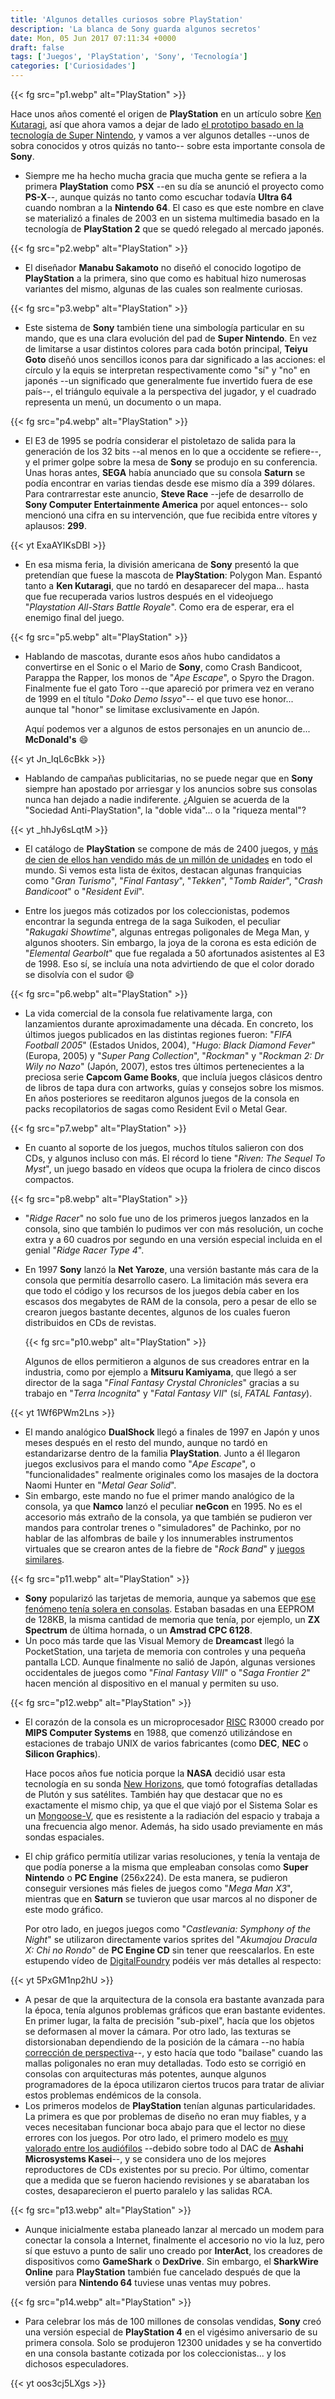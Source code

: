 ```yaml
---
title: 'Algunos detalles curiosos sobre PlayStation'
description: 'La blanca de Sony guarda algunos secretos'
date: Mon, 05 Jun 2017 07:11:34 +0000
draft: false
tags: ['Juegos', 'PlayStation', 'Sony', 'Tecnología']
categories: ['Curiosidades']
---
```


{{< fg src="p1.webp" alt="PlayStation" >}}

Hace unos años comenté el origen de **PlayStation** en un artículo sobre [Ken Kutaragi](/ken-kutaragi-el-padre-de-playstation/), así que ahora vamos a dejar de lado [el prototipo basado en la tecnología de Super Nintendo](https://arstechnica.com/gaming/2015/07/fabled-sony-nintendo-play-station-prototype-discovered/), y vamos a ver algunos detalles --unos de sobra conocidos y otros quizás no tanto-- sobre esta importante consola de **Sony**.

*   Siempre me ha hecho mucha gracia que mucha gente se refiera a la primera **PlayStation** como **PSX** --en su día se anunció el proyecto como **PS-X**--, aunque quizás no tanto como escuchar todavía **Ultra 64** cuando nombran a la **Nintendo 64**. El caso es que este nombre en clave se materializó a finales de 2003 en un sistema multimedia basado en la tecnología de **PlayStation 2** que se quedó relegado al mercado japonés.
    
{{< fg src="p2.webp" alt="PlayStation" >}}
    
*   El diseñador **Manabu Sakamoto** no diseñó el conocido logotipo de **PlayStation** a la primera, sino que como es habitual hizo numerosas variantes del mismo, algunas de las cuales son realmente curiosas.
    
{{< fg src="p3.webp" alt="PlayStation" >}}
    
*   Este sistema de **Sony** también tiene una simbología particular en su mando, que es una clara evolución del pad de **Super Nintendo**. En vez de limitarse a usar distintos colores para cada botón principal, **Teiyu Goto** diseñó unos sencillos iconos para dar significado a las acciones: el círculo y la equis se interpretan respectivamente como "sí" y "no" en japonés --un significado que generalmente fue invertido fuera de ese país--, el triángulo equivale a la perspectiva del jugador, y el cuadrado representa un menú, un documento o un mapa.
    
{{< fg src="p4.webp" alt="PlayStation" >}}
    
*   El E3 de 1995 se podría considerar el pistoletazo de salida para la generación de los 32 bits --al menos en lo que a occidente se refiere--, y el primer golpe sobre la mesa de **Sony** se produjo en su conferencia. Unas horas antes, **SEGA** había anunciado que su consola **Saturn** se podía encontrar en varias tiendas desde ese mismo día a 399 dólares. Para contrarrestar este anuncio, **Steve Race** --jefe de desarrollo de **Sony Computer Entertainmente America** por aquel entonces-- solo mencionó una cifra en su intervención, que fue recibida entre vítores y aplausos: **299**.

{{< yt ExaAYIKsDBI >}}    

*   En esa misma feria, la división americana de **Sony** presentó la que pretendían que fuese la mascota de **PlayStation**: Polygon Man. Espantó tanto a **Ken Kutaragi**, que no tardó en desaparecer del mapa... hasta que fue recuperada varios lustros después en el videojuego "_Playstation All-Stars Battle Royale_". Como era de esperar, era el enemigo final del juego.
    
{{< fg src="p5.webp" alt="PlayStation" >}}
    
*   Hablando de mascotas, durante esos años hubo candidatos a convertirse en el Sonic o el Mario de **Sony**, como Crash Bandicoot, Parappa the Rapper, los monos de "_Ape Escape_", o Spyro the Dragon. Finalmente fue el gato Toro --que apareció por primera vez en verano de 1999 en el título "_Doko Demo Issyo_"-- el que tuvo ese honor... aunque tal "honor" se limitase exclusivamente en Japón.
    
    Aquí podemos ver a algunos de estos personajes en un anuncio de... **McDonald's** :smile:
    
{{< yt Jn_IqL6cBkk >}}

*   Hablando de campañas publicitarias, no se puede negar que en **Sony** siempre han apostado por arriesgar y los anuncios sobre sus consolas nunca han dejado a nadie indiferente. ¿Alguien se acuerda de la "Sociedad Anti-PlayStation", la "doble vida"... o la "riqueza mental"?
    
{{< yt _hhJy6sLqtM >}}

*   El catálogo de **PlayStation** se compone de más de 2400 juegos, y [más de cien de ellos han vendido más de un millón de unidades](https://en.wikipedia.org/wiki/List_of_best-selling_PlayStation_video_games) en todo el mundo. Si vemos esta lista de éxitos, destacan algunas franquicias como "_Gran Turismo_", "_Final Fantasy_", "_Tekken_", "_Tomb Raider_", "_Crash Bandicoot_" o "_Resident Evil_".
    
*   Entre los juegos más cotizados por los coleccionistas, podemos encontrar la segunda entrega de la saga Suikoden, el peculiar "_Rakugaki Showtime_", algunas entregas poligonales de Mega Man, y algunos shooters. Sin embargo, la joya de la corona es esta edición de "_Elemental Gearbolt_" que fue regalada a 50 afortunados asistentes al E3 de 1998. Eso sí, se incluía una nota advirtiendo de que el color dorado se disolvía con el sudor :smile:
    
{{< fg src="p6.webp" alt="PlayStation" >}}
    
*   La vida comercial de la consola fue relativamente larga, con lanzamientos durante aproximadamente una década. En concreto, los últimos juegos publicados en las distintas regiones fueron: "_FIFA Football 2005_" (Estados Unidos, 2004), "_Hugo: Black Diamond Fever_" (Europa, 2005) y "_Super Pang Collection_", "_Rockman_" y "_Rockman 2: Dr Wily no Nazo_" (Japón, 2007), estos tres últimos pertenecientes a la preciosa serie **Capcom Game Books**, que incluía juegos clásicos dentro de libros de tapa dura con artworks, guías y consejos sobre los mismos. En años posteriores se reeditaron algunos juegos de la consola en packs recopilatorios de sagas como Resident Evil o Metal Gear.
    
{{< fg src="p7.webp" alt="PlayStation" >}}
    
*   En cuanto al soporte de los juegos, muchos títulos salieron con dos CDs, y algunos incluso con más. El récord lo tiene "_Riven: The Sequel To Myst_", un juego basado en vídeos que ocupa la friolera de cinco discos compactos.
    
{{< fg src="p8.webp" alt="PlayStation" >}}
    
*   "_Ridge Racer_" no solo fue uno de los primeros juegos lanzados en la consola, sino que también lo pudimos ver con más resolución, un coche extra y a 60 cuadros por segundo en una versión especial incluida en el genial "_Ridge Racer Type 4_".
*   En 1997 **Sony** lanzó la **Net Yaroze**, una versión bastante más cara de la consola que permitía desarrollo casero. La limitación más severa era que todo el código y los recursos de los juegos debía caber en los escasos dos megabytes de RAM de la consola, pero a pesar de ello se crearon juegos bastante decentes, algunos de los cuales fueron distribuidos en CDs de revistas.
    
    {{< fg src="p10.webp" alt="PlayStation" >}}
    
    Algunos de ellos permitieron a algunos de sus creadores entrar en la industria, como por ejemplo a **Mitsuru Kamiyama**, que llegó a ser director de la saga "_Final Fantasy Crystal Chronicles_" gracias a su trabajo en "_Terra Incognita_" y "_Fatal Fantasy VII_" (sí, _FATAL Fantasy_).
    
{{< yt 1Wf6PWm2Lns >}}

*   El mando analógico **DualShock** llegó a finales de 1997 en Japón y unos meses después en el resto del mundo, aunque no tardó en estandarizarse dentro de la familia **PlayStation**. Junto a él llegaron juegos exclusivos para el mando como "_Ape Escape_", o "funcionalidades" realmente originales como los masajes de la doctora Naomi Hunter en "_Metal Gear Solid_".
*   Sin embargo, este mando no fue el primer mando analógico de la consola, ya que **Namco** lanzó el peculiar **neGcon** en 1995. No es el accesorio más extraño de la consola, ya que también se pudieron ver mandos para controlar trenes o "simuladores" de Pachinko, por no hablar de las alfombras de baile y los innumerables instrumentos virtuales que se crearon antes de la fiebre de "_Rock Band_" y [juegos similares](/la-evolucion-de-los-juegos-musicales/).
    
{{< fg src="p11.webp" alt="PlayStation" >}}
    
*   **Sony** popularizó las tarjetas de memoria, aunque ya sabemos que [ese fenómeno tenía solera en consolas](/la-evolucion-de-las-tarjetas-de-memoria-en-consolas/). Estaban basadas en una EEPROM de 128KB, la misma cantidad de memoria que tenía, por ejemplo, un **ZX Spectrum** de última hornada, o un **Amstrad CPC 6128**.
*   Un poco más tarde que las Visual Memory de **Dreamcast** llegó la PocketStation, una tarjeta de memoria con controles y una pequeña pantalla LCD. Aunque finalmente no salió de Japón, algunas versiones occidentales de juegos como "_Final Fantasy VIII_" o "_Saga Frontier 2_" hacen mención al dispositivo en el manual y permiten su uso.
    
{{< fg src="p12.webp" alt="PlayStation" >}}
    
*   El corazón de la consola es un microprocesador [RISC](https://es.wikipedia.org/wiki/Reduced_instruction_set_computing) R3000 creado por **MIPS Computer Systems** en 1988, que comenzó utilizándose en estaciones de trabajo UNIX de varios fabricantes (como **DEC**, **NEC** o **Silicon Graphics**).
    
    Hace pocos años fue noticia porque la **NASA** decidió usar esta tecnología en su sonda [New Horizons](https://es.wikipedia.org/wiki/New_Horizons), que tomó fotografías detalladas de Plutón y sus satélites. También hay que destacar que no es exactamente el mismo chip, ya que el que viajó por el Sistema Solar es un [Mongoose-V](https://es.wikipedia.org/wiki/Mongoose-V), que es resistente a la radiación del espacio y trabaja a una frecuencia algo menor. Además, ha sido usado previamente en más sondas espaciales.
    
*   El chip gráfico permitía utilizar varias resoluciones, y tenía la ventaja de que podía ponerse a la misma que empleaban consolas como **Super Nintendo** o **PC Engine** (256x224). De esta manera, se pudieron conseguir versiones más fieles de juegos como "_Mega Man X3_", mientras que en **Saturn** se tuvieron que usar marcos al no disponer de este modo gráfico.
    
    Por otro lado, en juegos juegos como "_Castlevania: Symphony of the Night_" se utilizaron directamente varios sprites del "_Akumajou Dracula X: Chi no Rondo_" de **PC Engine CD** sin tener que reescalarlos. En este estupendo vídeo de [DigitalFoundry](https://www.youtube.com/channel/UC9PBzalIcEQCsiIkq36PyUA) podéis ver más detalles al respecto:
    
{{< yt 5PxGM1np2hU >}}

*   A pesar de que la arquitectura de la consola era bastante avanzada para la época, tenía algunos problemas gráficos que eran bastante evidentes. En primer lugar, la falta de precisión "sub-pixel", hacía que los objetos se deformasen al mover la cámara. Por otro lado, las texturas se distorsionaban dependiendo de la posición de la cámara --no había [corrección de perspectiva](https://en.wikipedia.org/wiki/Texture_mapping#Perspective_correctness)--, y esto hacía que todo "bailase" cuando las mallas poligonales no eran muy detalladas. Todo esto se corrigió en consolas con arquitecturas más potentes, aunque algunos programadores de la época utilizaron ciertos trucos para tratar de aliviar estos problemas endémicos de la consola.
*   Los primeros modelos de **PlayStation** tenían algunas particularidades. La primera es que por problemas de diseño no eran muy fiables, y a veces necesitaban funcionar boca abajo para que el lector no diese errores con los juegos. Por otro lado, el primero modelo es [muy valorado entre los audiófilos](http://dogbreath.de/PS1/index.html) --debido sobre todo al DAC de **Ashahi Microsystems Kasei**--, y se considera uno de los mejores reproductores de CDs existentes por su precio. Por último, comentar que a medida que se fueron haciendo revisiones y se abarataban los costes, desaparecieron el puerto paralelo y las salidas RCA.
    
{{< fg src="p13.webp" alt="PlayStation" >}}
    
*   Aunque inicialmente estaba planeado lanzar al mercado un modem para conectar la consola a Internet, finalmente el accesorio no vio la luz, pero sí que estuvo a punto de salir uno creado por **InterAct**, los creadores de dispositivos como **GameShark** o **DexDrive**. Sin embargo, el **SharkWire Online** para **PlayStation** también fue cancelado después de que la versión para **Nintendo 64** tuviese unas ventas muy pobres.
    
{{< fg src="p14.webp" alt="PlayStation" >}}
    
*   Para celebrar los más de 100 millones de consolas vendidas, **Sony** creó una versión especial de **PlayStation 4** en el vigésimo aniversario de su primera consola. Solo se produjeron 12300 unidades y se ha convertido en una consola bastante cotizada por los coleccionistas... y los dichosos especuladores.
    
{{< yt oos3cj5LXgs >}}